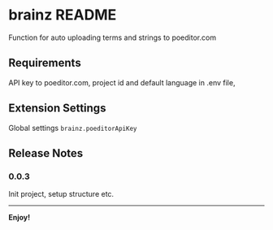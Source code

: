 # brainz README

Function for auto uploading terms and strings to poeditor.com

## Requirements

API key to poeditor.com, project id and default language in .env file,

## Extension Settings

Global settings `brainz.poeditorApiKey`

## Release Notes

### 0.0.3

Init project, setup structure etc.

-----------------------------------------------------------------------------------------------------------

**Enjoy!**
